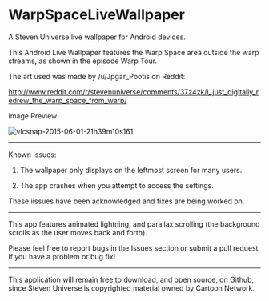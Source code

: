 # WarpSpaceLiveWallpaper
A Steven Universe live wallpaper for Android devices.

This Android Live Wallpaper features the Warp Space area outside the warp streams, as shown in the episode Warp Tour.

The art used was made by /u/Jpgar_Pootis on Reddit:

http://www.reddit.com/r/stevenuniverse/comments/37z4zk/i_just_digitally_redrew_the_warp_space_from_warp/

Image Preview:

![vlcsnap-2015-06-01-21h39m10s161](https://cloud.githubusercontent.com/assets/4635334/7926907/b5d26072-08a6-11e5-95f2-59a68071c3ee.png)

---

Known Issues:

1. The wallpaper only displays on the leftmost screen for many users.

2. The app crashes when you attempt to access the settings.

These iissues have been acknowledged and  fixes are being worked on.


---

This app features animated lightning, and parallax scrolling (the background scrolls as the user moves back and forth).

Please feel free to report bugs in the Issues section or submit a pull request if you have a problem or bug fix!

---

This application will remain free to download, and open source, on Github, since Steven Universe is copyrighted material owned by Cartoon Network.
